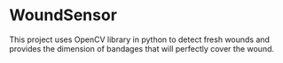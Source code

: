 # WoundSensor
This project uses OpenCV library in python to detect fresh wounds and provides the dimension of bandages that will perfectly cover the wound.

